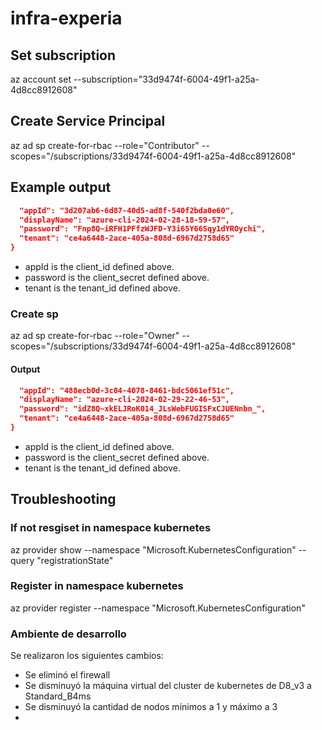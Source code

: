 # infra-experia

## Set  subscription

az account set --subscription="33d9474f-6004-49f1-a25a-4d8cc8912608"

## Create Service Principal

az ad sp create-for-rbac --role="Contributor" --scopes="/subscriptions/33d9474f-6004-49f1-a25a-4d8cc8912608"

## Example output

```json {
  "appId": "3d207ab6-6d87-40d5-ad8f-540f2bda0e60",
  "displayName": "azure-cli-2024-02-28-18-59-57",
  "password": "Fnp8Q~iRFH1PFfzWJFD-Y3i65Y66Sqy1dYROychi",
  "tenant": "ce4a6448-2ace-405a-808d-6967d2758d65"
}
```


- appId is the client_id defined above.
- password is the client_secret defined above.
- tenant is the tenant_id defined above.

### Create sp

az ad sp create-for-rbac --role="Owner" --scopes="/subscriptions/33d9474f-6004-49f1-a25a-4d8cc8912608"

#### Output


```json {
  "appId": "488ecb0d-3c04-4078-8461-bdc5061ef51c",
  "displayName": "azure-cli-2024-02-29-22-46-53",
  "password": "idZ8Q~xkELJRoK014_JLsWebFUGISFxCJUENnbn_",
  "tenant": "ce4a6448-2ace-405a-808d-6967d2758d65"
}
```


- appId is the client_id defined above.
- password is the client_secret defined above.
- tenant is the tenant_id defined above.


## Troubleshooting

### If not resgiset in namespace kubernetes

az provider show --namespace "Microsoft.KubernetesConfiguration" --query "registrationState"

### Register in namespace kubernetes
az provider register --namespace "Microsoft.KubernetesConfiguration"


### Ambiente de desarrollo
Se realizaron los siguientes cambios:

- Se eliminó el firewall
- Se disminuyó la máquina virtual del cluster de kubernetes de D8_v3 a Standard_B4ms
- Se disminuyó la cantidad de nodos mínimos a 1 y máximo a 3
- 